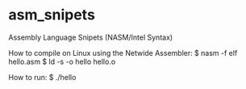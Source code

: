 asm_snipets
===========

Assembly Language Snipets (NASM/Intel Syntax)

How to compile on Linux using the Netwide Assembler:
$  nasm -f elf hello.asm 
$  ld -s -o hello hello.o 

How to run:
$  ./hello 
